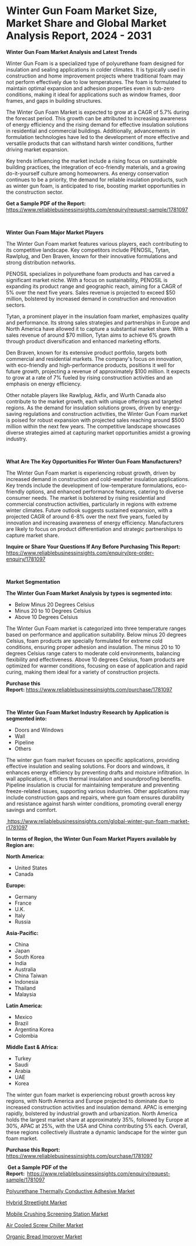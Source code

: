 <p><h1>Winter Gun Foam Market Size, Market Share and Global Market Analysis Report, 2024 - 2031</h1></p><p><strong>Winter Gun Foam Market Analysis and Latest Trends</strong></p>
<p><p>Winter Gun Foam is a specialized type of polyurethane foam designed for insulation and sealing applications in colder climates. It is typically used in construction and home improvement projects where traditional foam may not perform effectively due to low temperatures. The foam is formulated to maintain optimal expansion and adhesion properties even in sub-zero conditions, making it ideal for applications such as window frames, door frames, and gaps in building structures.</p><p>The Winter Gun Foam Market is expected to grow at a CAGR of 5.7% during the forecast period. This growth can be attributed to increasing awareness of energy efficiency and the rising demand for effective insulation solutions in residential and commercial buildings. Additionally, advancements in formulation technologies have led to the development of more effective and versatile products that can withstand harsh winter conditions, further driving market expansion.</p><p>Key trends influencing the market include a rising focus on sustainable building practices, the integration of eco-friendly materials, and a growing do-it-yourself culture among homeowners. As energy conservation continues to be a priority, the demand for reliable insulation products, such as winter gun foam, is anticipated to rise, boosting market opportunities in the construction sector.</p></p>
<p><strong>Get a Sample PDF of the Report:&nbsp;</strong> <a href="https://www.reliablebusinessinsights.com/enquiry/request-sample/1781097?utm_campaign=115&utm_medium=2&utm_source=Github&utm_content=ia&utm_term=08102024&utm_id=winter-gun-foam">https://www.reliablebusinessinsights.com/enquiry/request-sample/1781097</a></p>
<p>&nbsp;</p>
<p><strong>Winter Gun Foam Major Market Players</strong></p>
<p><p>The Winter Gun Foam market features various players, each contributing to its competitive landscape. Key competitors include PENOSIL, Tytan, Rawlplug, and Den Braven, known for their innovative formulations and strong distribution networks.</p><p>PENOSIL specializes in polyurethane foam products and has carved a significant market niche. With a focus on sustainability, PENOSIL is expanding its product range and geographic reach, aiming for a CAGR of 5% over the next five years. Sales revenue is projected to exceed $50 million, bolstered by increased demand in construction and renovation sectors.</p><p>Tytan, a prominent player in the insulation foam market, emphasizes quality and performance. Its strong sales strategies and partnerships in Europe and North America have allowed it to capture a substantial market share. With a sales revenue of around $70 million, Tytan aims to achieve 6% growth through product diversification and enhanced marketing efforts.</p><p>Den Braven, known for its extensive product portfolio, targets both commercial and residential markets. The company's focus on innovation, with eco-friendly and high-performance products, positions it well for future growth, projecting a revenue of approximately $100 million. It expects to grow at a rate of 7% fueled by rising construction activities and an emphasis on energy efficiency.</p><p>Other notable players like Rawlplug, Akfix, and Wurth Canada also contribute to the market growth, each with unique offerings and targeted regions. As the demand for insulation solutions grows, driven by energy-saving regulations and construction activities, the Winter Gun Foam market is poised for robust expansion with projected sales reaching around $500 million within the next few years. The competitive landscape showcases diverse strategies aimed at capturing market opportunities amidst a growing industry.</p></p>
<p>&nbsp;</p>
<p><strong>What Are The Key Opportunities For Winter Gun Foam Manufacturers?</strong></p>
<p><p>The Winter Gun Foam market is experiencing robust growth, driven by increased demand in construction and cold-weather insulation applications. Key trends include the development of low-temperature formulations, eco-friendly options, and enhanced performance features, catering to diverse consumer needs. The market is bolstered by rising residential and commercial construction activities, particularly in regions with extreme winter climates. Future outlook suggests sustained expansion, with a projected CAGR of around 6-8% over the next five years, fueled by innovation and increasing awareness of energy efficiency. Manufacturers are likely to focus on product differentiation and strategic partnerships to capture market share.</p></p>
<p><strong>Inquire or Share Your Questions If Any Before Purchasing This Report:</strong> <a href="https://www.reliablebusinessinsights.com/enquiry/pre-order-enquiry/1781097?utm_campaign=115&utm_medium=2&utm_source=Github&utm_content=ia&utm_term=08102024&utm_id=winter-gun-foam">https://www.reliablebusinessinsights.com/enquiry/pre-order-enquiry/1781097</a></p>
<p>&nbsp;</p>
<p><strong>Market Segmentation</strong></p>
<p><strong>The Winter Gun Foam Market Analysis by types is segmented into:</strong></p>
<p><ul><li>Below Minus 20 Degrees Celsius</li><li>Minus 20 to 10 Degrees Celsius</li><li>Above 10 Degrees Celsius</li></ul></p>
<p><p>The Winter Gun Foam market is categorized into three temperature ranges based on performance and application suitability. Below minus 20 degrees Celsius, foam products are specially formulated for extreme cold conditions, ensuring proper adhesion and insulation. The minus 20 to 10 degrees Celsius range caters to moderate cold environments, balancing flexibility and effectiveness. Above 10 degrees Celsius, foam products are optimized for warmer conditions, focusing on ease of application and rapid curing, making them ideal for a variety of construction projects.</p></p>
<p><strong>Purchase this Report:&nbsp;</strong><a href="https://www.reliablebusinessinsights.com/purchase/1781097?utm_campaign=115&utm_medium=2&utm_source=Github&utm_content=ia&utm_term=08102024&utm_id=winter-gun-foam">https://www.reliablebusinessinsights.com/purchase/1781097</a></p>
<p>&nbsp;</p>
<p><strong>The Winter Gun Foam Market Industry Research by Application is segmented into:</strong></p>
<p><ul><li>Doors and Windows</li><li>Wall</li><li>Pipeline</li><li>Others</li></ul></p>
<p><p>The winter gun foam market focuses on specific applications, providing effective insulation and sealing solutions. For doors and windows, it enhances energy efficiency by preventing drafts and moisture infiltration. In wall applications, it offers thermal insulation and soundproofing benefits. Pipeline insulation is crucial for maintaining temperature and preventing freeze-related issues, supporting various industries. Other applications may include construction gaps and repairs, where gun foam ensures durability and resistance against harsh winter conditions, promoting overall energy savings and comfort.</p></p>
<p><a href="https://www.reliablebusinessinsights.com/global-winter-gun-foam-market-r1781097?utm_campaign=115&utm_medium=2&utm_source=Github&utm_content=ia&utm_term=08102024&utm_id=winter-gun-foam">&nbsp;https://www.reliablebusinessinsights.com/global-winter-gun-foam-market-r1781097</a></p>
<p><strong>In terms of Region, the Winter Gun Foam Market Players available by Region are:</strong></p>
<p>
    <p> <strong> North America: </strong>
        <ul>
            <li>United States</li>
            <li>Canada</li>
        </ul>
        </p> 
    <p> <strong> Europe: </strong>
        <ul>
            <li>Germany</li>
            <li>France</li>
            <li>U.K.</li>
            <li>Italy</li>
            <li>Russia</li>
        </ul>
        </p> 
    <p> <strong> Asia-Pacific: </strong>
        <ul>
            <li>China</li>
            <li>Japan</li>
            <li>South Korea</li>
            <li>India</li>
            <li>Australia</li>
            <li>China Taiwan</li>
            <li>Indonesia</li>
            <li>Thailand</li>
            <li>Malaysia</li>
        </ul>
        </p> 
    <p> <strong> Latin America: </strong>
        <ul>
            <li>Mexico</li>
            <li>Brazil</li>
            <li>Argentina Korea</li>
            <li>Colombia</li>
        </ul>
        </p> 
    <p> <strong> Middle East & Africa: </strong>
        <ul>
            <li>Turkey</li>
            <li>Saudi</li>
            <li>Arabia</li>
            <li>UAE</li>
            <li>Korea</li>
        </ul>
    </p>
    </p>
<p><p>The winter gun foam market is experiencing robust growth across key regions, with North America and Europe projected to dominate due to increased construction activities and insulation demand. APAC is emerging rapidly, bolstered by industrial growth and urbanization. North America holds the largest market share at approximately 35%, followed by Europe at 30%, APAC at 25%, with the USA and China contributing 5% each. Overall, these regions collectively illustrate a dynamic landscape for the winter gun foam market.</p></p>
<p><strong>Purchase this Report: </strong><a href="https://www.reliablebusinessinsights.com/purchase/1781097?utm_campaign=115&utm_medium=2&utm_source=Github&utm_content=ia&utm_term=08102024&utm_id=winter-gun-foam">https://www.reliablebusinessinsights.com/purchase/1781097</a></p>
<p>&nbsp;<strong>Get a Sample PDF of the Report:&nbsp;&nbsp;</strong><a href="https://www.reliablebusinessinsights.com/enquiry/request-sample/1781097?utm_campaign=115&utm_medium=2&utm_source=Github&utm_content=ia&utm_term=08102024&utm_id=winter-gun-foam">https://www.reliablebusinessinsights.com/enquiry/request-sample/1781097</a></p>
<p><strong></strong></p>
<p><p><a href="https://github.com/JavierDDowns/Market-Research-Report-List-1/blob/main/polyurethane-thermally-conductive-adhesive-market.md?utm_campaign=115&utm_medium=2&utm_source=Github&utm_content=ia&utm_term=08102024&utm_id=winter-gun-foam">Polyurethane Thermally Conductive Adhesive Market</a></p><p><a href="https://www.linkedin.com/pulse/pioneering-growth-analyzing-global-hybrid-streetlight-market-dynamics-zsccf?utm_campaign=115&utm_medium=2&utm_source=Github&utm_content=ia&utm_term=08102024&utm_id=winter-gun-foam">Hybrid Streetlight Market</a></p><p><a href="https://github.com/AlbertGonzalez266/Market-Research-Report-List-1/blob/main/mobile-crushing-screening-station-market.md?utm_campaign=115&utm_medium=2&utm_source=Github&utm_content=ia&utm_term=08102024&utm_id=winter-gun-foam">Mobile Crushing Screening Station Market</a></p><p><a href="https://www.linkedin.com/pulse/global-perspectives-air-cooled-screw-chiller-market-trends-30swe?utm_campaign=115&utm_medium=2&utm_source=Github&utm_content=ia&utm_term=08102024&utm_id=winter-gun-foam">Air Cooled Screw Chiller Market</a></p><p><a href="https://issuu.com/reportprime-2/docs/organic-bread-improver-market-size-_c4574f7f1f12ca?utm_campaign=115&utm_medium=2&utm_source=Github&utm_content=ia&utm_term=08102024&utm_id=winter-gun-foam">Organic Bread Improver Market</a></p></p>